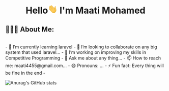 <h1 align="center">Hello<img src="https://raw.githubusercontent.com/ABSphreak/ABSphreak/master/gifs/Hi.gif" width="30px"> I'm Maati Mohamed</h1>

## 👨🏻‍💻 About Me:
<br />
- 🌱 I’m currently learning laravel 
- 👯 I’m looking to collaborate on any big system that used laravel...
- 🤔  I’m working on improving my skills in Competitive Programming
- 💬 Ask me about any thing...
- 📫 How to reach me: maati4455@gmail.com...
- 😄 Pronouns: ...
- ⚡ Fun fact: Every thing will be fine in the end
- 

![Anurag's GitHub stats](https://github-readme-stats.vercel.app/api?username=Maati-Mohamed&show_icons=true&theme=merko)

